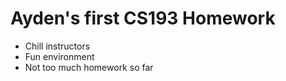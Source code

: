 # Ayden's first CS193 Homework

- Chill instructors
- Fun environment
- Not too much homework so far